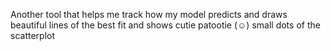 Another tool that helps me track how my model predicts and draws beautiful lines of the best fit and shows cutie patootie (☺️) small dots of the scatterplot
